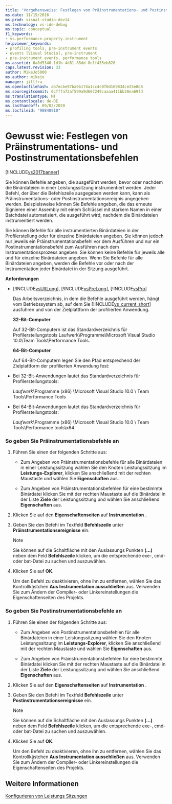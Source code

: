 ```yaml
---
title: 'Vorgehensweise: Festlegen von Präinstrumentations- und Postinstrumentationsbefehlen | Microsoft-Dokumentation'
ms.date: 11/15/2016
ms.prod: visual-studio-dev14
ms.technology: vs-ide-debug
ms.topic: conceptual
f1_keywords:
- vs.performance.property.instrument
helpviewer_keywords:
- profiling tools, pre-instrument events
- events [Visual Studio], pre-instrument
- pre-instrument events, performance tools
ms.assetid: 6a8d5340-1d1b-4d81-88dd-8e1f435eb828
caps.latest.revision: 33
author: MikeJo5000
ms.author: mikejo
manager: jillfra
ms.openlocfilehash: ab7ecbe97ba0b174a1cc4c0f0d169834ce25e8d8
ms.sourcegitcommit: 6cfffa72af599a9d667249caaaa411bb28ea69fd
ms.translationtype: MT
ms.contentlocale: de-DE
ms.lasthandoff: 09/02/2020
ms.locfileid: "90840910"
---
```

# <a name="how-to-specify-pre--and-post-instrument-commands"></a>Gewusst wie: Festlegen von Präinstrumentations- und Postinstrumentationsbefehlen
[!INCLUDE[vs2017banner](../includes/vs2017banner.md)]

Sie können Befehle angeben, die ausgeführt werden, bevor oder nachdem die Binärdateien in einer Leistungssitzung instrumentiert werden. Jeder Befehl, der über die Befehlszeile ausgegeben werden kann, kann als Präinstrumentations- oder Postinstrumentationsereignis angegeben werden. Beispielsweise können Sie Befehle angeben, die das erneute Signieren einer Assembly mit einem Schlüssel mit starkem Namen in einer Batchdatei automatisiert, die ausgeführt wird, nachdem die Binärdateien instrumentiert werden.  
  
 Sie können Befehle für alle instrumentierten Binärdateien in der Profilerstellung oder für einzelne Binärdateien angeben. Sie können jedoch nur jeweils ein Präinstrumentationsbefehl vor dem Ausführen und nur ein Postinstrumentationsbefehl zum Ausführen nach dem Instrumentationsprozess angeben. Sie können keine Befehle für jeweils alle und für einzelne Binärdateien angeben. Wenn Sie Befehle für alle Binärdateien angeben, werden die Befehle vor oder nach der Instrumentation jeder Binärdatei in der Sitzung ausgeführt.  
  
 **Anforderungen**  
  
- [!INCLUDE[vsUltLong](../includes/vsultlong-md.md)], [!INCLUDE[vsPreLong](../includes/vsprelong-md.md)], [!INCLUDE[vsPro](../includes/vspro-md.md)]  
  
  Das Arbeitsverzeichnis, in dem die Befehle ausgeführt werden, hängt vom Betriebssystem ab, auf dem Sie [!INCLUDE[vs_current_short](../includes/vs-current-short-md.md)] ausführen und von der Zielplattform der profilierten Anwendung.  
  
  **32-Bit-Computer**  
  
  Auf 32-Bit-Computern ist das Standardverzeichnis für Profilerstellungstools Laufwerk\Programme\Microsoft Visual Studio 10.0\Team Tools\Performance Tools.  
  
  **64-Bit-Computer**  
  
  Auf 64-Bit-Computern legen Sie den Pfad entsprechend der Zielplattform der profilierten Anwendung fest:  
  
- Bei 32-Bit-Anwendungen lautet das Standardverzeichnis für Profilerstellungstools:  
  
   *Laufwerk*\Programme (x86) \Microsoft Visual Studio 10.0 \ Team Tools\Performance Tools  
  
- Bei 64-Bit-Anwendungen lautet das Standardverzeichnis für Profilerstellungstools:  
  
   *Laufwerk*\Programme (x86) \Microsoft Visual Studio 10.0 \ Team Tools\Performance tools\x64  
  
### <a name="to-specify-pre-instrument-commands"></a>So geben Sie Präinstrumentationsbefehle an  
  
1. Führen Sie einen der folgenden Schritte aus:  
  
    - Zum Angeben von Präinstrumentationsbefehle für alle Binärdateien in einer Leistungssitzung wählen Sie den Knoten Leistungssitzung im **Leistungs-Explorer**, klicken Sie anschließend mit der rechten Maustaste und wählen Sie **Eigenschaften** aus.  
  
    - Zum Angeben von Präinstrumentationsbefehlen für eine bestimmte Binärdatei klicken Sie mit der rechten Maustaste auf die Binärdatei in der Liste **Ziele** der Leistungssitzung und wählen Sie anschließend **Eigenschaften** aus.  
  
2. Klicken Sie auf den **Eigenschaftenseiten** auf **Instrumentation** .  
  
3. Geben Sie den Befehl im Textfeld **Befehlszeile** unter **Präinstrumentationsereignisse** ein.  
  
    > [!NOTE]
    > Sie können auf die Schaltfläche mit den Auslassungs Punkten **(...)** neben dem Feld **Befehlszeile** klicken, um die entsprechende exe-, cmd-oder bat-Datei zu suchen und auszuwählen.  
  
4. Klicken Sie auf **OK**.  
  
     Um den Befehl zu deaktivieren, ohne ihn zu entfernen, wählen Sie das Kontrollkästchen **Aus Instrumentation ausschließen** aus. Verwenden Sie zum Ändern der Compiler- oder Linkereinstellungen die Eigenschaftenseiten des Projekts.  
  
### <a name="to-specify-post-instrument-commands"></a>So geben Sie Postinstrumentationsbefehle an  
  
1. Führen Sie einen der folgenden Schritte aus:  
  
    - Zum Angeben von Postinstrumentationsbefehlen für alle Binärdateien in einer Leistungssitzung wählen Sie den Knoten Leistungssitzung im **Leistungs-Explorer**, klicken Sie anschließend mit der rechten Maustaste und wählen Sie **Eigenschaften** aus.  
  
    - Zum Angeben von Präinstrumentationsbefehlen für eine bestimmte Binärdatei klicken Sie mit der rechten Maustaste auf die Binärdatei in der Liste **Ziele** der Leistungssitzung und wählen Sie anschließend **Eigenschaften** aus.  
  
2. Klicken Sie auf den **Eigenschaftenseiten** auf **Instrumentation** .  
  
3. Geben Sie den Befehl im Textfeld **Befehlszeile** unter **Postinstrumentationsereignisse** ein.  
  
    > [!NOTE]
    > Sie können auf die Schaltfläche mit den Auslassungs Punkten **(...)** neben dem Feld **Befehlszeile** klicken, um die entsprechende exe-, cmd-oder bat-Datei zu suchen und auszuwählen.  
  
4. Klicken Sie auf **OK**.  
  
     Um den Befehl zu deaktivieren, ohne ihn zu entfernen, wählen Sie das Kontrollkästchen **Aus Instrumentation ausschließen** aus. Verwenden Sie zum Ändern der Compiler- oder Linkereinstellungen die Eigenschaftenseiten des Projekts.  
  
## <a name="see-also"></a>Weitere Informationen  
 [Konfigurieren von Leistungs Sitzungen](../profiling/configuring-performance-sessions.md)
